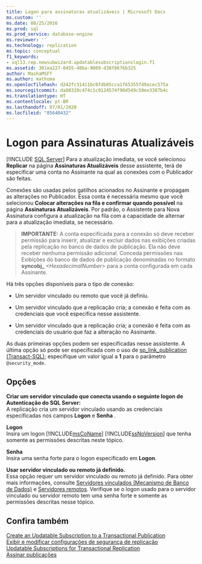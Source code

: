 ```yaml
---
title: Logon para assinaturas atualizáveis | Microsoft Docs
ms.custom: ''
ms.date: 08/25/2016
ms.prod: sql
ms.prod_service: database-engine
ms.reviewer: ''
ms.technology: replication
ms.topic: conceptual
f1_keywords:
- sql13.rep.newsubwizard.updatablesubscriptionslogin.f1
ms.assetid: 301ea227-0455-40ba-9009-d38f8676b325
author: MashaMSFT
ms.author: mathoma
ms.openlocfilehash: d242fc31411bc0fdb05cca1f65355f49acec575a
ms.sourcegitcommit: da88320c474c1c9124574f90d549c50ee3387b4c
ms.translationtype: HT
ms.contentlocale: pt-BR
ms.lasthandoff: 07/01/2020
ms.locfileid: "85640432"
---
```

# <a name="login-for-updatable-subscriptions"></a>Logon para Assinaturas Atualizáveis
 [!INCLUDE [SQL Server](../../includes/applies-to-version/sqlserver.md)]
  Para a atualização imediata, se você selecionou **Replicar** na página **Assinaturas Atualizáveis** desse assistente, terá de especificar uma conta no Assinante na qual as conexões com o Publicador são feitas. 
  
 Conexões são usadas pelos gatilhos acionados no Assinante e propagam as alterações no Publicador. Essa conta é necessária mesmo que você selecionou **Colocar alterações na fila e confirmar quando possível** na página **Assinaturas Atualizáveis**. Por padrão, o Assistente para Nova Assinatura configura a atualização na fila com a capacidade de alternar para a atualização imediata, se necessário.  
  
> **IMPORTANTE:** A conta especificada para a conexão só deve receber permissão para inserir, atualizar e excluir dados nas exibições criadas pela replicação no banco de dados de publicação. Ela não deve receber nenhuma permissão adicional. Conceda permissões nas Exibições do banco de dados de publicação denominadas no formato **syncobj_** _\<HexadecimalNumber>_ para a conta configurada em cada Assinante.  
  
 Há três opções disponíveis para o tipo de conexão:  
  
-   Um servidor vinculado ou remoto que você já definiu.  
  
-   Um servidor vinculado que a replicação cria; a conexão é feita com as credenciais que você especifica nesse assistente.  
  
-   Um servidor vinculado que a replicação cria; a conexão é feita com as credenciais do usuário que faz a alteração no Assinante.  
  
 As duas primeiras opções podem ser especificadas nesse assistente. A última opção só pode ser especificada com o uso de [sp_link_publication &#40;Transact-SQL&#41;](../../relational-databases/system-stored-procedures/sp-link-publication-transact-sql.md); especifique um valor igual a **1** para o parâmetro `@security_mode`.  
  
## <a name="options"></a>Opções  
 **Criar um servidor vinculado que conecta usando o seguinte logon de Autenticação do SQL Server:**  
 A replicação cria um servidor vinculado usando as credenciais especificadas nos campos **Logon** e **Senha** .  
  
 **Logon**  
 Insira um logon [!INCLUDE[msCoName](../../includes/msconame-md.md)] [!INCLUDE[ssNoVersion](../../includes/ssnoversion-md.md)] que tenha somente as permissões descritas neste tópico.  
  
 **Senha**  
 Insira uma senha forte para o logon especificado em **Logon**.  
    
 **Usar servidor vinculado ou remoto já definido.**  
 Essa opção requer um servidor vinculado ou remoto já definido. Para obter mais informações, consulte [Servidores vinculados &#40;Mecanismo de Banco de Dados&#41;](../../relational-databases/linked-servers/linked-servers-database-engine.md) e [Servidores remotos](../../database-engine/configure-windows/remote-servers.md). Verifique se o logon usado para o servidor vinculado ou servidor remoto tem uma senha forte e somente as permissões descritas nesse tópico.  
  
## <a name="see-also"></a>Confira também  
 [Create an Updatable Subscription to a Transactional Publication](publish/create-an-updatable-subscription-to-a-transactional-publication.md)   
 [Exibir e modificar configurações de segurança de replicação](../../relational-databases/replication/security/view-and-modify-replication-security-settings.md)   
 [Updatable Subscriptions for Transactional Replication](../../relational-databases/replication/transactional/updatable-subscriptions-for-transactional-replication.md)   
 [Assinar publicações](../../relational-databases/replication/subscribe-to-publications.md)  
  
  
